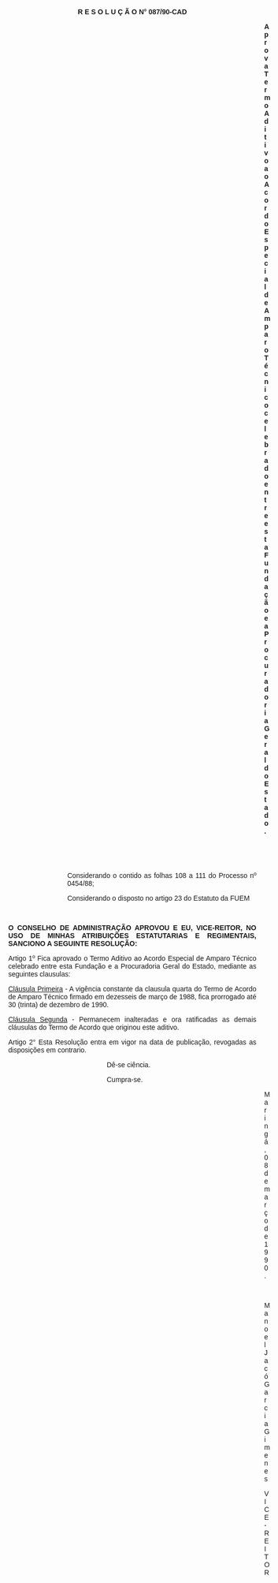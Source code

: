 <BODY>

<B><FONT FACE="Arial"><P ALIGN="CENTER">R E S O L U &Ccedil; &Atilde; O  N° 087/90-CAD</P>
</B><P ALIGN="JUSTIFY"></P><DIR>
<DIR>
<DIR>
<DIR>
<DIR>
<DIR>
<DIR>
<DIR>
<DIR>
<DIR>
<DIR>
<DIR>
<DIR>

<B><P ALIGN="JUSTIFY">Aprova Termo Aditivo ao Acordo Especial de Amparo T&eacute;cnico celebrado entre esta Funda&ccedil;&atilde;o e a Procuradoria Geral do Estado.</P>
<P ALIGN="JUSTIFY"></P>
</B><P ALIGN="JUSTIFY">&nbsp;</P>
<P ALIGN="JUSTIFY">&nbsp;</P></DIR>
</DIR>
</DIR>
</DIR>
</DIR>
</DIR>
</DIR>
</DIR>
</DIR>
</DIR>

<P ALIGN="JUSTIFY">Considerando o contido as folhas 108 a 111 do Processo nº 0454/88;</P>
<P ALIGN="JUSTIFY">Considerando o disposto no artigo 23 do Estatuto da FUEM</P>
<P ALIGN="JUSTIFY"></P>
<P ALIGN="JUSTIFY">&nbsp;</P></DIR>
</DIR>
</DIR>

<B><P ALIGN="JUSTIFY">O CONSELHO DE ADMINISTRA&Ccedil;&Atilde;O APROVOU E EU, VICE-REITOR, NO USO DE MINHAS ATRIBUI&Ccedil;&Otilde;ES ESTATUTARIAS E REGIMENTAIS, SANCIONO A SEGUINTE RESOLU&Ccedil;&Atilde;O:</P>
</B><P ALIGN="JUSTIFY"></P>
<P ALIGN="JUSTIFY">Artigo 1º Fica aprovado o Termo Aditivo ao Acordo Especial de Amparo T&eacute;cnico celebrado entre esta Funda&ccedil;&atilde;o e a Procuradoria Geral do Estado, mediante as seguintes clausulas:</P>
<U><P ALIGN="JUSTIFY">Cl&aacute;usula Primeira</U> - A vig&ecirc;ncia constante da clausula quarta do Termo de Acordo de Amparo T&eacute;cnico firmado em dezesseis de mar&ccedil;o de 1988, fica prorrogado at&eacute;<B> </B>30 (trinta) de dezembro de 1990.</P>
<U><P ALIGN="JUSTIFY">Cl&aacute;usula Segunda</U> - Permanecem inalteradas e ora ratificadas as demais cl&aacute;usulas do Termo de Acordo que originou este aditivo.</P>
<P ALIGN="JUSTIFY">Artigo 2°  Esta Resolu&ccedil;&atilde;o entra em vigor na data de publica&ccedil;&atilde;o, revogadas as disposi&ccedil;&otilde;es em contrario.</P><DIR>
<DIR>
<DIR>
<DIR>
<DIR>

<P ALIGN="JUSTIFY">D&ecirc;-se ci&ecirc;ncia.</P>
<P ALIGN="JUSTIFY">Cumpra-se.</P><DIR>
<DIR>
<DIR>
<DIR>
<DIR>
<DIR>
<DIR>
<DIR>

<P ALIGN="JUSTIFY">Maring&aacute;, 08 de mar&ccedil;o de 1990.</P>
<P ALIGN="JUSTIFY"></P>
<P ALIGN="JUSTIFY">&nbsp;</P>
<P ALIGN="JUSTIFY">Manoel Jac&oacute; Garcia Gimenes</P>
<P ALIGN="JUSTIFY">VICE-REITOR</P>
<P ALIGN="JUSTIFY"></P></DIR>
</DIR>
</DIR>
</DIR>
</DIR>
</DIR>
</DIR>
</DIR>
</DIR>
</DIR>
</DIR>
</DIR>
</DIR>
</FONT></BODY>
